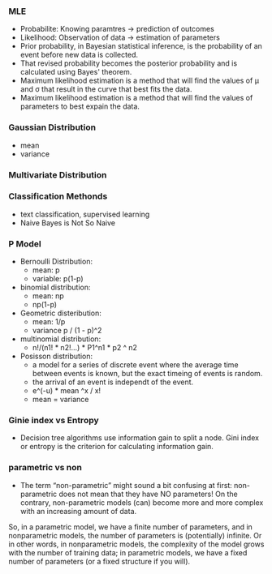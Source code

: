 ### MLE
  - Probabilite: Knowing paramtres → prediction of outcomes
  - Likelihood: Observation of data → estimation of parameters
  - Prior probability, in Bayesian statistical inference, is the probability 
    of an event before new data is collected. 
  - That revised probability becomes the posterior probability and is 
    calculated using Bayes' theorem.
  - Maximum likelihood estimation is a method that will find the values of μ
    and σ that result in the curve that best fits the data.
  -  Maximum likelihood estimation is a method that will find the values of         parameters to best expain the data. 
 ### Gaussian Distribution
  - mean
  - variance 
 ### Multivariate Distribution 
 ### Classification Methonds 
  - text classification, supervised learning
  - Naive	Bayes	is	Not	So	Naive
 
### P Model 
  - Bernoulli Distribution: 
    - mean: p 
    - variable: p(1-p)
  - binomial distribution: 
    - mean: np 
    - np(1-p)
  - Geometric disteribution: 
    - mean: 1/p
    - variance p / (1 - p)^2
  - multinomial distribution: 
    - n!/(n1! * n2!...) * P1^n1 * p2 ^ n2 
  - Posisson distribution: 
    - a model for a series of discrete event where the average time between events 
      is known, but the exact timeing of events is random. 
    - the arrival of an event is independt of the event. 
    - e^(-u) * mean ^x / x!
    - mean = variance 
### Ginie index vs Entropy 
  - Decision tree algorithms use information gain to split a node. Gini index or entropy is the
    criterion for calculating information gain. 

### parametric vs non
  - The term “non-parametric” might sound a bit confusing at first: non-parametric does not mean that they have NO parameters! On the contrary, non-parametric models (can) become more and more complex with an increasing amount of data.

So, in a parametric model, we have a finite number of parameters, and in nonparametric models, the number of parameters is (potentially) infinite. Or in other words, in nonparametric models, the complexity of the model grows with the number of training data; in parametric models, we have a fixed number of parameters (or a fixed structure if you will).
